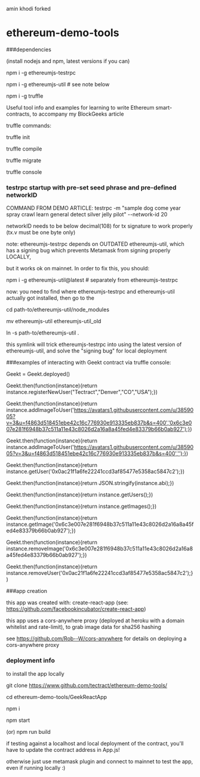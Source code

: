 amin khodi forked
# ethereum-demo-tools

###dependencies

(install nodejs and npm, latest versions if you can)

npm i -g ethereumjs-testrpc

npm i -g ethereumjs-util     # see note below

npm i -g truffle

Useful tool info and examples for learning to write Ethereum smart-contracts, to accompany my BlockGeeks article

truffle commands:

truffle init

truffle compile

truffle migrate

truffle console

### testrpc startup with pre-set seed phrase and pre-defined networkID

COMMAND FROM DEMO ARTICLE: testrpc -m "sample dog come year spray crawl learn general detect silver jelly pilot" --network-id 20

networkID needs to be below decimal(108) for tx signature to work properly (tx.v must be one byte only)

note: ethereumjs-testrpc depends on OUTDATED ethereumjs-util, which has a signing bug which prevents Metamask from signing properly LOCALLY,

but it works ok on mainnet. In order to fix this, you should:

npm i -g ethereumjs-util@latest  # separately from ethereumjs-testrpc

now: you need to find where ethereumjs-testrpc and ethereumjs-util actually got installed, then go to the

cd path-to/ethereumjs-util/node_modules

mv ethereumjs-util ethereumjs-util_old

ln -s path-to/ethereumjs-util .

this symlink will trick ethereumjs-testrpc into using the latest version of ethereumjs-util, and solve the "signing bug" for local deployment


###examples of interacting with Geekt contract via truffle console:

Geekt = Geekt.deployed()

Geekt.then(function(instance){return instance.registerNewUser("Tectract","Denver","CO","USA");})

Geekt.then(function(instance){return instance.addImageToUser('https://avatars1.githubusercontent.com/u/3859005?v=3&u=f4863d518451ebe42c16c776930e913335eb837b&s=400','0x6c3e007e281f6948b37c511a11e43c8026d2a16a8a45fed4e83379b66b0ab927');})

Geekt.then(function(instance){return instance.addImageToUser('https://avatars1.githubusercontent.com/u/3859005?v=3&u=f4863d518451ebe42c16c776930e913335eb837b&s=400','');})

Geekt.then(function(instance){return instance.getUser('0x0ac21f1a6fe22241ccd3af85477e5358ac5847c2');})

Geekt.then(function(instance){return JSON.stringify(instance.abi);})

Geekt.then(function(instance){return instance.getUsers();})

Geekt.then(function(instance){return instance.getImages();})

Geekt.then(function(instance){return instance.getImage('0x6c3e007e281f6948b37c511a11e43c8026d2a16a8a45fed4e83379b66b0ab927');})

Geekt.then(function(instance){return instance.removeImage('0x6c3e007e281f6948b37c511a11e43c8026d2a16a8a45fed4e83379b66b0ab927');})

Geekt.then(function(instance){return instance.removeUser('0x0ac21f1a6fe22241ccd3af85477e5358ac5847c2');})


###app creation

this app was created with: create-react-app (see: https://github.com/facebookincubator/create-react-app)

this app uses a cors-anywhere proxy (deployed at heroku with a domain whitelist and rate-limit), to grab image data for sha256 hashing

see https://github.com/Rob--W/cors-anywhere for details on deploying a cors-anywhere proxy

### deployment info

to install the app locally

git clone https://www.github.com/tectract/ethereum-demo-tools/

cd ethereum-demo-tools/GeekReactApp

npm i

npm start 

(or) npm run build 

if testing against a localhost and local deployment of the contract, you'll have to update the contract address in App.js!

otherwise just use metamask plugin and connect to mainnet to test the app, even if running locally :)
